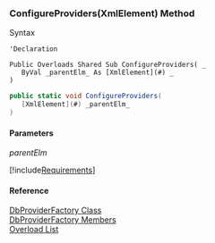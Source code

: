 ﻿### ConfigureProviders(XmlElement) Method

Syntax

```vbnet
'Declaration

Public Overloads Shared Sub ConfigureProviders( _
   ByVal _parentElm_ As [XmlElement](#) _
) 
```

```csharp
public static void ConfigureProviders( 
   [XmlElement](#) _parentElm_
)
```

#### Parameters

_parentElm_

[!include[Requirements](../partials/requirements.md)]



#### Reference

[DbProviderFactory Class](FChoice.Common~FChoice.Common.Data.DbProviderFactory.md)  
[DbProviderFactory Members](FChoice.Common~FChoice.Common.Data.DbProviderFactory_members.md)  
[Overload List](FChoice.Common~FChoice.Common.Data.DbProviderFactory~ConfigureProviders.md)